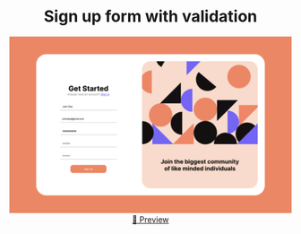 <div align="center">
  <h1>Sign up form with validation</h1>
  <img src='public/preview.png' />
  <a href="https://ayushaggxrwal.github.io/sign-up-form/">🔗 Preview</a>
</div>